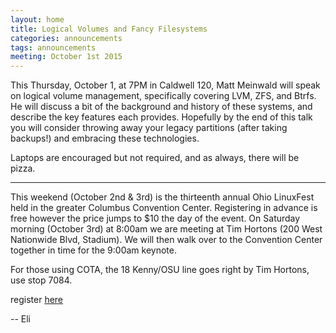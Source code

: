 ```yaml
---
layout: home
title: Logical Volumes and Fancy Filesystems
categories: announcements
tags: announcements
meeting: October 1st 2015
---
```


This Thursday, October 1, at 7PM in Caldwell 120, Matt Meinwald will speak on logical volume management, specifically covering LVM, ZFS, and Btrfs. He will discuss a bit of the background and history of these systems, and describe the key features each provides. Hopefully by the end of this talk you will consider throwing away your legacy partitions (after taking backups!) and embracing these technologies.

Laptops are encouraged but not required, and as always, there will be pizza.

---

This weekend (October 2nd & 3rd) is the thirteenth annual Ohio LinuxFest held in the greater Columbus Convention Center.  Registering in advance is free however the price jumps to $10 the day of the event. On Saturday morning (October 3rd) at 8:00am we are meeting at Tim Hortons (200 West Nationwide Blvd, Stadium). We will then walk over to the Convention Center together in time for the 9:00am keynote.

For those using COTA, the 18 Kenny/OSU line goes right by Tim Hortons, use stop 7084.

register [here](https://ohiolinux.org/registration)


  -- Eli
